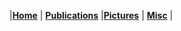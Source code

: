 |[<b>Home</b>](https://shishang2002.github.io/) | [<b>Publications</b>](../publication/list) |[<b>Pictures</b>](../photo/page) | [<b>Misc</b>](../misc/list) |
